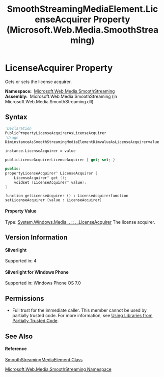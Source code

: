 ﻿---
title: SmoothStreamingMediaElement.LicenseAcquirer Property  (Microsoft.Web.Media.SmoothStreaming)
TOCTitle: LicenseAcquirer Property
ms:assetid: P:Microsoft.Web.Media.SmoothStreaming.SmoothStreamingMediaElement.LicenseAcquirer
ms:mtpsurl: https://msdn.microsoft.com/en-us/library/microsoft.web.media.smoothstreaming.smoothstreamingmediaelement.licenseacquirer(v=VS.90)
ms:contentKeyID: 23961172
ms.date: 05/02/2012
mtps_version: v=VS.90
f1_keywords:
- Microsoft.Web.Media.SmoothStreaming.SmoothStreamingMediaElement.LicenseAcquirer
- Microsoft.Web.Media.SmoothStreaming.SmoothStreamingMediaElement.get_LicenseAcquirer
- Microsoft.Web.Media.SmoothStreaming.SmoothStreamingMediaElement.set_LicenseAcquirer
dev_langs:
- CSharp
- JScript
- VB
- c++
api_location:
- Microsoft.Web.Media.SmoothStreaming.dll
api_name:
- Microsoft.Web.Media.SmoothStreaming.SmoothStreamingMediaElement.get_LicenseAcquirer
- Microsoft.Web.Media.SmoothStreaming.SmoothStreamingMediaElement.LicenseAcquirer
- Microsoft.Web.Media.SmoothStreaming.SmoothStreamingMediaElement.set_LicenseAcquirer
api_type:
- Managed
topic_type:
- apiref
- kbSyntax
product_family_name: VS
ROBOTS: INDEX,FOLLOW
---

# LicenseAcquirer Property

Gets or sets the license acquirer.

**Namespace:**  [Microsoft.Web.Media.SmoothStreaming](microsoft-web-media-smoothstreaming-namespace_1.md)  
**Assembly:**  Microsoft.Web.Media.SmoothStreaming (in Microsoft.Web.Media.SmoothStreaming.dll)

## Syntax

``` vb
'Declaration
PublicPropertyLicenseAcquirerAsLicenseAcquirer
'Usage
DiminstanceAsSmoothStreamingMediaElementDimvalueAsLicenseAcquirervalue = instance.LicenseAcquirer

instance.LicenseAcquirer = value
```

``` csharp
publicLicenseAcquirerLicenseAcquirer { get; set; }
```

``` c++
public:
propertyLicenseAcquirer^ LicenseAcquirer {
    LicenseAcquirer^ get ();
    voidset (LicenseAcquirer^ value);
}
```

``` jscript
function getLicenseAcquirer () : LicenseAcquirerfunction setLicenseAcquirer (value : LicenseAcquirer)
```

#### Property Value

Type: [System.Windows.Media. . :: . .LicenseAcquirer](https://msdn.microsoft.com/en-us/library/cc838300\(v=vs.90\))  
The license acquirer.  

## Version Information

#### Silverlight

Supported in: 4  

#### Silverlight for Windows Phone

Supported in: Windows Phone OS 7.0  

## Permissions

  - Full trust for the immediate caller. This member cannot be used by partially trusted code. For more information, see [Using Libraries from Partially Trusted Code](https://msdn.microsoft.com/en-us/library/8skskf63\(v=vs.90\)).

## See Also

#### Reference

[SmoothStreamingMediaElement Class](smoothstreamingmediaelement-class-microsoft-web-media-smoothstreaming_1.md)

[Microsoft.Web.Media.SmoothStreaming Namespace](microsoft-web-media-smoothstreaming-namespace_1.md)

